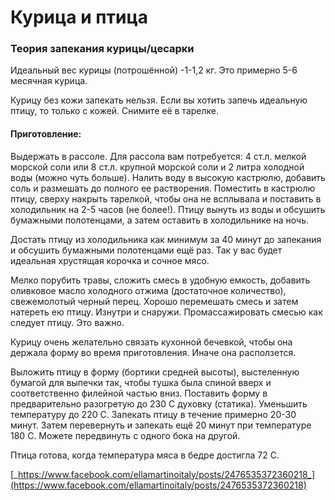 # Курица и птица

### Теория запекания курицы/цесарки 

Идеальный вес курицы \(потрошённой\) -1-1,2 кг. Это примерно 5-6 месячная курица. 

Курицу без кожи запекать нельзя. Если вы хотить запечь идеальную птицу, то только с кожей. Снимите её в тарелке. 

#### Приготовление:

Выдержать в рассоле. Для рассола вам потребуется: 4 ст.л. мелкой морской соли или 8 ст.л. крупной морской соли и 2 литра холодной воды \(можно чуть больше\). Налить воду в высокую кастрюлю, добавить соль и размешать до полного ее растворения. Поместить в кастрюлю птицу, сверху накрыть тарелкой, чтобы она не всплывала и поставить в холодильник на 2-5 часов \(не более!\). Птицу вынуть из воды и обсушить бумажными полотенцами, а затем оставить в холодильнике на ночь.

Достать птицу из холодильника как минимум за 40 минут до запекания и обсушить бумажными полотенцами ещё раз. Так у вас будет идеальная хрустящая корочка и сочное мясо. 

Мелко порубить травы, сложить смесь в удобную емкость, добавить оливковое масло холодного отжима \(достаточное количество\), свежемолотый черный перец. Хорошо перемешать смесь и затем натереть ею птицу. Изнутри и снаружи. Промассажировать смесью как следует птицу. Это важно. 

Курицу очень желательно связать кухонной бечевкой, чтобы она держала форму во время приготовления. Иначе она расползется. 

Выложить птицу в форму \(бортики средней высоты\), выстеленную бумагой для выпечки так, чтобы тушка была спиной вверх и соответственно филейной частью вниз. Поставить форму в предварительно разогретую до 230 С духовку \(статика\). Уменьшить температуру до 220 С. Запекать птицу в течение примерно 20-30 минут. Затем перевернуть и запекать ещё 20 минут при температуре 180 С. Можете передвинуть с одного бока на другой. 

Птица готова, когда температура мяса в бедре достигла 72 С. 

[_https://www.facebook.com/ellamartinoitaly/posts/2476535372360218_](https://www.facebook.com/ellamartinoitaly/posts/2476535372360218)

